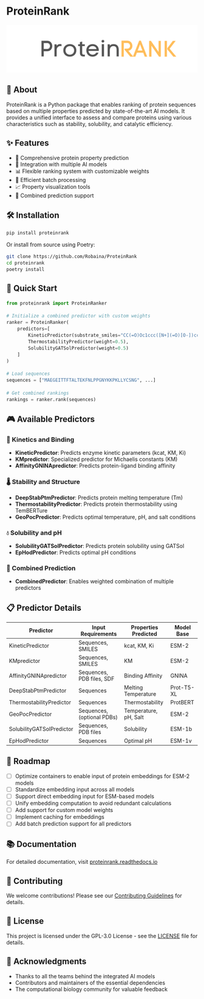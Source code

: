 # ProteinRank

<div style="text-align: center; width: 100%">
    <img src="imgs/proteinrank_logo.png" max-width=400px height="auto">
</div>

## 🎯 About

ProteinRank is a Python package that enables ranking of protein sequences based on multiple properties predicted by state-of-the-art AI models. It provides a unified interface to assess and compare proteins using various characteristics such as stability, solubility, and catalytic efficiency.

## ✨ Features

- 🧬 Comprehensive protein property prediction
- 🤖 Integration with multiple AI models 
- 📊 Flexible ranking system with customizable weights
- 🚀 Efficient batch processing
- 📈 Property visualization tools
- 🔄 Combined prediction support

## 🛠️ Installation

```bash
pip install proteinrank
```

Or install from source using Poetry:

```bash
git clone https://github.com/Robaina/ProteinRank
cd proteinrank
poetry install
```

## 🚀 Quick Start

```python
from proteinrank import ProteinRanker

# Initialize a combined predictor with custom weights
ranker = ProteinRanker(
    predictors=[
        KineticPredictor(substrate_smiles="CC(=O)Oc1ccc([N+](=O)[O-])cc1", weight=1.0),
        ThermostabilityPredictor(weight=0.5),
        SolubilityGATSolPredictor(weight=0.5)
    ]
)

# Load sequences
sequences = ["MAEGEITTFTALTEKFNLPPGNYKKPKLLYCSNG", ...]

# Get combined rankings
rankings = ranker.rank(sequences)
```

## 🎮 Available Predictors

### 🔬 Kinetics and Binding
- **KineticPredictor**: Predicts enzyme kinetic parameters (kcat, KM, Ki)
- **KMpredictor**: Specialized predictor for Michaelis constants (KM)
- **AffinityGNINApredictor**: Predicts protein-ligand binding affinity

### 🌡️ Stability and Structure
- **DeepStabPtmPredictor**: Predicts protein melting temperature (Tm)
- **ThermostabilityPredictor**: Predicts protein thermostability using TemBERTure
- **GeoPocPredictor**: Predicts optimal temperature, pH, and salt conditions

### 💧 Solubility and pH
- **SolubilityGATSolPredictor**: Predicts protein solubility using GATSol
- **EpHodPredictor**: Predicts optimal pH conditions

### 🔄 Combined Prediction
- **CombinedPredictor**: Enables weighted combination of multiple predictors

## 📋 Predictor Details

| Predictor | Input Requirements | Properties Predicted | Model Base |
|-----------|-------------------|---------------------|------------|
| KineticPredictor | Sequences, SMILES | kcat, KM, Ki | ESM-2 |
| KMpredictor | Sequences, SMILES | KM | ESM-2 |
| AffinityGNINApredictor | Sequences, PDB files, SDF | Binding Affinity | GNINA |
| DeepStabPtmPredictor | Sequences | Melting Temperature | Prot-T5-XL |
| ThermostabilityPredictor | Sequences | Thermostability | ProtBERT |
| GeoPocPredictor | Sequences, (optional PDBs) | Temperature, pH, Salt | ESM-2 |
| SolubilityGATSolPredictor | Sequences, PDB files | Solubility | ESM-1b |
| EpHodPredictor | Sequences | Optimal pH | ESM-1v |

## 🎯 Roadmap

- [ ] Optimize containers to enable input of protein embeddings for ESM-2 models
- [ ] Standardize embedding input across all models
- [ ] Support direct embedding input for ESM-based models
- [ ] Unify embedding computation to avoid redundant calculations
- [ ] Add support for custom model weights
- [ ] Implement caching for embeddings
- [ ] Add batch prediction support for all predictors

## 📚 Documentation

For detailed documentation, visit [proteinrank.readthedocs.io](https://proteinrank.readthedocs.io)

## 🤝 Contributing

We welcome contributions! Please see our [Contributing Guidelines](CONTRIBUTING.md) for details.

## 📜 License

This project is licensed under the GPL-3.0 License - see the [LICENSE](LICENSE) file for details.

## 🙏 Acknowledgments

- Thanks to all the teams behind the integrated AI models
- Contributors and maintainers of the essential dependencies
- The computational biology community for valuable feedback